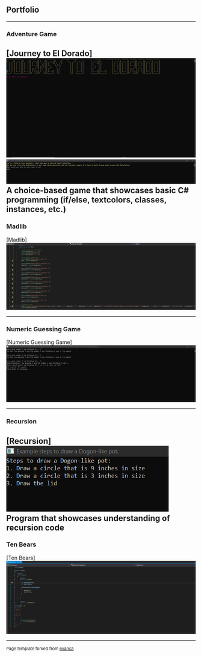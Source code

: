 ## Portfolio

---

### Adventure Game 

[Journey to El Dorado]
<img src="images/Adventure1.png?raw=true"/>
<img src="images/Adventure2.png?raw=true"/>
A choice-based game that showcases basic C# programming (if/else, textcolors, classes, instances, etc.)
---
### Madlib 
[Madlib]
<img src="images/Madlib.png?raw=true"/>

---
### Numeric Guessing Game 
[Numeric Guessing Game]
<img src="images/Numbers.png?raw=true"/>

---
### Recursion
[Recursion]
<img src="images/Recursion.png?raw=true"/>
Program that showcases understanding of recursion code
---
### Ten Bears
[Ten Bears]
<img src="images/Bears.png?raw=true"/>



---
<p style="font-size:11px">Page template forked from <a href="https://github.com/evanca/quick-portfolio">evanca</a></p>
<!-- Remove above link if you don't want to attibute -->
